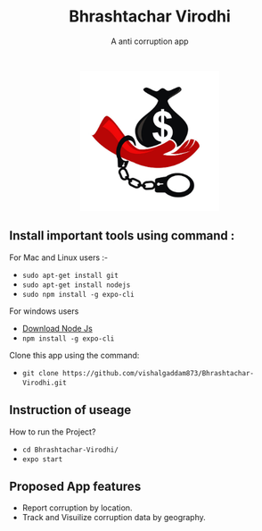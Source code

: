 <h1 align = "center">Bhrashtachar Virodhi</h1>
<p align = "center">A anti corruption app</p>
<br>
<p align="center">
<Img src="https://raw.githubusercontent.com/vishalgaddam873/Bhrashtachar-Virodhi/master/assets/icon.png" width="250" height="250" />
</p>

<h2>Install important tools using command :</h2>

<bold>For Mac and Linux users :-</bold>

  * `sudo apt-get install git`
  * `sudo apt-get install nodejs`
  * `sudo npm install -g expo-cli`
 
 <bold>For windows users</bold>
 
  * [Download Node Js](https://nodejs.org/en/download/)
  * `npm install -g expo-cli`

Clone this app using the command:
  * `git clone https://github.com/vishalgaddam873/Bhrashtachar-Virodhi.git`

<h2>Instruction of useage</h2>

<bold>How to run the Project?</bold>

 * `cd Bhrashtachar-Virodhi/`
 * `expo start`

<h2>Proposed App features</h2>

- Report corruption by location. 
- Track and Visuilize corruption data by geography.
